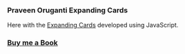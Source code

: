 ### Praveen Oruganti Expanding Cards

Here with the [Expanding Cards](https://praveenorugantitech.github.io/praveenorugantitech-vanilla-js/0_Projects/praveenorugantitech-expanding-cards) developed using JavaScript.

### [Buy me a Book](https://www.buymeacoffee.com/praveenoruganti)


